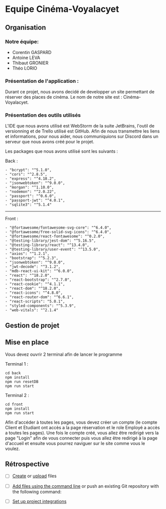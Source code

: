 # Equipe Cinéma-Voyalacyet



## Organisation

### Notre équipe:

- Corentin GASPARD
- Antoine LEVA
- Thibaut GRONIER
- Théo LORIO

### Présentation de l'application :

Durant ce projet, nous avons decidé de developper un site permettant de réserver des places de cinéma. 
Le nom de notre site est : Cinéma-Voyalacyet.


### Présentation des outils utilisés

L'IDE que nous avons utilisé est WebStorm  de la suite JetBrains, 
l'outil de versionning et de Trello utilisé est GitHub. 
Afin de nous transmettre les liens et informations, pour nous aider, 
nous communiquions sur Discord dans un serveur que nous avons
créé pour le projet.

Les packages que nous avons utilisé sont les suivants : 

Back :
```
- "bcrypt": "^5.1.0",
- "cors": "^2.8.5",
- "express": "^4.18.2",
- "jsonwebtoken": "^9.0.0",
- "morgan": "^1.10.0",
- "nodemon": "^2.0.22",
- "passport": "^0.6.0",
- "passport-jwt": "^4.0.1",
- "sqlite3": "^5.1.4"
```
---------------------------------

Front :
```
- "@fortawesome/fontawesome-svg-core": "^6.4.0",
- "@fortawesome/free-solid-svg-icons": "^6.4.0",
- "@fortawesome/react-fontawesome": "^0.2.0",
- "@testing-library/jest-dom": "^5.16.5",
- "@testing-library/react": "^13.4.0",
- "@testing-library/user-event": "^13.5.0",
- "axios": "^1.2.1",
- "bootstrap": "^5.2.3",
- "jsonwebtoken": "^9.0.0",
- "jwt-decode": "^3.1.2",
- "mdb-react-ui-kit": "^6.0.0",
- "react": "^18.2.0",
- "react-bootstrap": "^2.7.0",
- "react-cookie": "^4.1.1",
- "react-dom": "^18.2.0",
- "react-icons": "^4.8.0",
- "react-router-dom": "^6.6.1",
- "react-scripts": "5.0.1",
- "styled-components": "^5.3.9",
- "web-vitals": "^2.1.4"

```

## Gestion de projet

## Mise en place


Vous devez ouvrir 2 terminal afin de lancer le programme

Terminal 1 :
```
cd back
npm install
npm run resetDB
npm run start 
```
Terminal 2 :
```
cd front
npm install
npm run start 
```

Afin d'accéder à toutes les pages, vous devez créer un compte (le compte Client et Etudiant ont accès a la page réservation et le role Employé a accès a toutes les pages).
Une fois le compte créé, vous allez être redirigé vers la page "Login" afin de vous connecter puis vous allez être redirigé à la page d'accueil et ensuite vous pourrez naviguer sur le site comme vous le voulez.

## Rétrospective


- [ ] [Create](https://docs.gitlab.com/ee/user/project/repository/web_editor.html#create-a-file) or [upload](https://docs.gitlab.com/ee/user/project/repository/web_editor.html#upload-a-file) files
- [ ] [Add files using the command line](https://docs.gitlab.com/ee/gitlab-basics/add-file.html#add-a-file-using-the-command-line) or push an existing Git repository with the following command:

- [ ] [Set up project integrations](https://gitlab.univ-artois.fr/lp-dioc/dioc-td05/-/settings/integrations)
